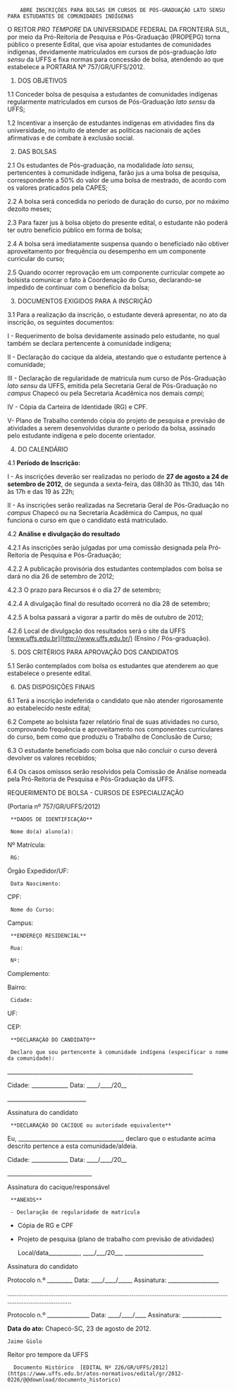         ABRE INSCRIÇÕES PARA BOLSAS EM CURSOS DE PÓS-GRADUAÇÃO LATO SENSU PARA ESTUDANTES DE COMUNIDADES INDÍGENAS  

O REITOR *PRO TEMPORE* DA UNIVERSIDADE FEDERAL DA FRONTEIRA SUL, por meio da Pró-Reitoria de Pesquisa e Pós-Graduação (PROPEPG) torna público o presente Edital, que visa apoiar estudantes de comunidades indígenas, devidamente matriculados em cursos de pós-graduação *lato sensu* da UFFS e fixa normas para concessão de bolsa, atendendo ao que estabelece a PORTARIA Nº 757/GR/UFFS/2012.

 1. DOS OBJETIVOS

 1.1 Conceder bolsa de pesquisa a estudantes de comunidades indígenas regularmente matriculados em cursos de Pós-Graduação *lato sensu* da UFFS;

 1.2 Incentivar a inserção de estudantes indígenas em atividades fins da universidade, no intuito de atender as políticas nacionais de ações afirmativas e de combate à exclusão social.

 2. DAS BOLSAS

 2.1 Os estudantes de Pós-graduação, na modalidade *lato sensu*, pertencentes à comunidade indígena, farão jus a uma bolsa de pesquisa, correspondente a 50% do valor de uma bolsa de mestrado, de acordo com os valores praticados pela CAPES;

 2.2 A bolsa será concedida no período de duração do curso, por no máximo dezoito meses;

 2.3 Para fazer jus à bolsa objeto do presente edital, o estudante não poderá ter outro benefício público em forma de bolsa;

 2.4 A bolsa será imediatamente suspensa quando o beneficiado não obtiver aproveitamento por frequência ou desempenho em um componente curricular do curso;

 2.5 Quando ocorrer reprovação em um componente curricular compete ao bolsista comunicar o fato à Coordenação do Curso, declarando-se impedido de continuar com o benefício da bolsa;

 3. DOCUMENTOS EXIGIDOS PARA A INSCRIÇÃO

 3.1 Para a realização da inscrição, o estudante deverá apresentar, no ato da inscrição, os seguintes documentos:

 I - Requerimento de bolsa devidamente assinado pelo estudante, no qual também se declara pertencente à comunidade indígena;

 II - Declaração do cacique da aldeia, atestando que o estudante pertence à comunidade;

 III - Declaração de regularidade de matrícula num curso de Pós-Graduação *lato sensu* da UFFS, emitida pela Secretaria Geral de Pós-Graduação no *campus* Chapecó ou pela Secretaria Acadêmica nos demais *campi*;

 IV - Cópia da Carteira de Identidade (RG) e CPF.

 V- Plano de Trabalho contendo cópia do projeto de pesquisa e previsão de atividades a serem desenvolvidas durante o período da bolsa, assinado pelo estudante indígena e pelo docente orientador.

 4. DO CALENDÁRIO

 4.1 **Período de Inscrição:**

 I - As inscrições deverão ser realizadas no período de **27 de agosto a 24 de setembro de 2012**, de segunda a sexta-feira, das 08h30 às 11h30, das 14h às 17h e das 19 às 22h;

 II - As inscrições serão realizadas na Secretaria Geral de Pós-Graduação no *campus* Chapecó ou na Secretaria Acadêmica do Campus, no qual funciona o curso em que o candidato está matriculado.

 4.2 **Análise e divulgação do resultado**

 4.2.1 As inscrições serão julgadas por uma comissão designada pela Pró-Reitoria de Pesquisa e Pós-Graduação;

 4.2.2 A publicação provisória dos estudantes contemplados com bolsa se dará no dia 26 de setembro de 2012;

 4.2.3 O prazo para Recursos é o dia 27 de setembro;

 4.2.4 A divulgação final do resultado ocorrerá no dia 28 de setembro;

 4.2.5 A bolsa passará a vigorar a partir do mês de outubro de 2012;

 4.2.6 Local de divulgação dos resultados será o site da UFFS [www.uffs.edu.br](http://www.uffs.edu.br/) (Ensino / Pós-graduação).

 5. DOS CRITÉRIOS PARA APROVAÇÃO DOS CANDIDATOS

 5.1 Serão contemplados com bolsa os estudantes que atenderem ao que estabelece o presente edital.

 6. DAS DISPOSIÇÕES FINAIS

 6.1 Terá a inscrição indeferida o candidato que não atender rigorosamente ao estabelecido neste edital;

 6.2 Compete ao bolsista fazer relatório final de suas atividades no curso, comprovando frequência e aproveitamento nos componentes curriculares do curso, bem como que produziu o Trabalho de Conclusão de Curso;

 6.3 O estudante beneficiado com bolsa que não concluir o curso deverá devolver os valores recebidos;

 6.4 Os casos omissos serão resolvidos pela Comissão de Análise nomeada pela Pró-Reitoria de Pesquisa e Pós-Graduação da UFFS.

  

 REQUERIMENTO DE BOLSA - CURSOS DE ESPECIALIZAÇÃO

 (Portaria nº 757/GR/UFFS/2012)

     **DADOS DE IDENTIFICAÇÃO**

     Nome do(a) aluno(a):

   Nº Matrícula: 

     RG: 

   Órgão Expedidor/UF: 

     Data Nascimento: 

   CPF:

     Nome do Curso:

   Campus: 

     **ENDEREÇO RESIDENCIAL**

     Rua: 

     Nº:

   Complemento:

   Bairro:

     Cidade:

   UF:

   CEP:

     **DECLARAÇÃO DO CANDIDATO** 

     Declaro que sou pertencente à comunidade indígena (especificar o nome da comunidade):

 \_\_\_\_\_\_\_\_\_\_\_\_\_\_\_\_\_\_\_\_\_\_\_\_\_\_\_\_\_\_\_\_\_\_\_\_\_\_\_\_\_\_\_\_\_\_\_\_\_\_\_\_\_\_\_\_\_\_\_\_\_\_\_\_\_\_

 Cidade: \_\_\_\_\_\_\_\_\_\_\_\_\_ Data: \_\_\_\_/\_\_\_\_/20\_\_

 \_\_\_\_\_\_\_\_\_\_\_\_\_\_\_\_\_\_\_\_\_\_\_\_\_\_\_\_

 Assinatura do candidato

     **DECLARAÇÃO DO CACIQUE ou autoridade equivalente**

      

 Eu, \_\_\_\_\_\_\_\_\_\_\_\_\_\_\_\_\_\_\_\_\_\_\_\_\_\_\_\_\_\_\_\_\_\_\_\_\_, declaro que o estudante acima descrito pertence a esta comunidade/aldeia.

 Cidade: \_\_\_\_\_\_\_\_\_\_\_\_\_ Data: \_\_\_\_/\_\_\_\_/20\_\_

 \_\_\_\_\_\_\_\_\_\_\_\_\_\_\_\_\_\_\_\_\_\_\_\_\_\_\_\_\_\_

 Assinatura do cacique/responsável

     **ANEXOS**

     - Declaração de regularidade de matrícula

 - Cópia de RG e CPF

 - Projeto de pesquisa (plano de trabalho com previsão de atividades)

     Local/data\_\_\_\_\_\_\_\_\_\_\_, \_\_\_\_/\_\_\_/20\_\_\_ \_\_\_\_\_\_\_\_\_\_\_\_\_\_\_\_\_\_\_\_\_\_\_\_\_\_\_\_

 Assinatura do candidato

 Protocolo n.º \_\_\_\_\_\_\_\_\_ Data: \_\_\_\_/\_\_\_\_/\_\_\_\_\_ Assinatura: \_\_\_\_\_\_\_\_\_\_\_\_\_\_\_\_\_\_

 ................................................................................................................................................................

 Protocolo n.º \_\_\_\_\_\_\_\_\_\_\_\_\_\_\_ Data: \_\_\_\_/\_\_\_\_/\_\_\_\_ Assinatura: \_\_\_\_\_\_\_\_\_\_\_\_\_\_

  

   **Data do ato:** Chapecó-SC, 23 de agosto de 2012.   
 

    Jaime Giolo   
 Reitor pro tempore da UFFS 

      Documento Histórico  [EDITAL Nº 226/GR/UFFS/2012](https://www.uffs.edu.br/atos-normativos/edital/gr/2012-0226/@@download/documento_historico)     
      